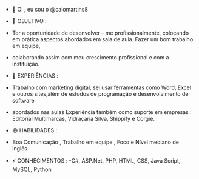 - 👋 Oi , eu sou o @caiomartins8
  
- 👀 OBJETIVO :
- Ter a oportunidade de desenvolver - me profissionalmente, colocando em prática aspectos abordados em sala de aula. Fazer um bom trabalho em equipe,
- colaborando assim com meu crescimento profissional e com a instituição.
  
- 🌱 EXPERIÊNCIAS :
-  Trabalho com marketing digital, sei usar ferramentas como Word, Excel e outros sites,além de estudos de programação e desenvolvimento de software
-  abordados nas aulas Experiência também como suporte em empresas : Editorial Multimarcas, Vidraçaria Silva, Shippify e Corgie.
  
- 😄 HABILIDADES :
- Boa Comunicação , Trabalho em equipe , Foco e Nível mediano de inglês

- ⚡ CONHECIMENTOS :
-C#, ASP.Net, PHP, HTML, CSS, Java Script, MySQL, Python

<!---
caiomartins8/caiomartins8 is a ✨ special ✨ repository because its `README.md` (this file) appears on your GitHub profile.
You can click the Preview link to take a look at your changes.
--->
